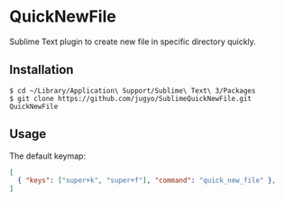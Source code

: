 QuickNewFile
========

Sublime Text plugin to create new file in specific directory quickly.

## Installation

```
$ cd ~/Library/Application\ Support/Sublime\ Text\ 3/Packages
$ git clone https://github.com/jugyo/SublimeQuickNewFile.git QuickNewFile
```

## Usage

The default keymap:

```json
[
  { "keys": ["super+k", "super+f"], "command": "quick_new_file" },
]
```
